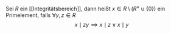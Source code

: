 Sei $R$ ein [[Integritätsbereich]], dann heißt $x \in R \setminus (R^\times \cup \{0\})$ ein Primelement, falls $\forall y, z \in R$ $$x \mid zy \implies x \mid z \vee x \mid y$$